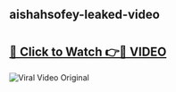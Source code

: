 ## aishahsofey-leaked-video 

# <h2><a href="http://freeplayer.one?title=aishahsofey-leaked-video&ref=21J">🔗 Click to Watch 👉🔴 VIDEO</a></h2>

<a href="http://freeplayer.one?title=aishahsofey-leaked-video&ref=21J" rel="nofollow" data-target="animated-image.originalLink"><img src="https://i.ibb.co.com/xMMVF88/686577567.gif" alt="Viral Video Original" style="max-width: 100%; display: inline-block;" data-target="animated-image.originalImage"></a>

